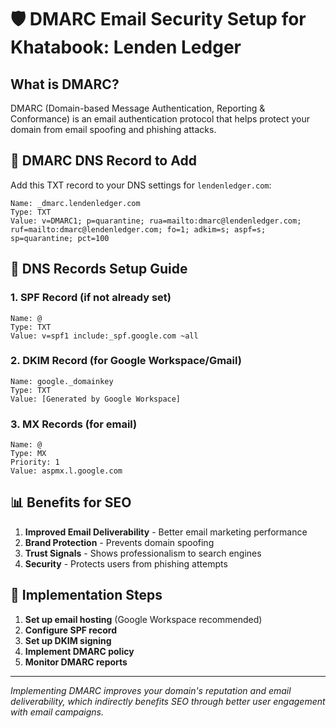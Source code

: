 # 🛡️ DMARC Email Security Setup for Khatabook: Lenden Ledger

## What is DMARC?

DMARC (Domain-based Message Authentication, Reporting & Conformance) is an email authentication protocol that helps protect your domain from email spoofing and phishing attacks.

## 📧 DMARC DNS Record to Add

Add this TXT record to your DNS settings for `lendenledger.com`:

```
Name: _dmarc.lendenledger.com
Type: TXT
Value: v=DMARC1; p=quarantine; rua=mailto:dmarc@lendenledger.com; ruf=mailto:dmarc@lendenledger.com; fo=1; adkim=s; aspf=s; sp=quarantine; pct=100
```

## 🔧 DNS Records Setup Guide

### 1. **SPF Record** (if not already set)

```
Name: @
Type: TXT
Value: v=spf1 include:_spf.google.com ~all
```

### 2. **DKIM Record** (for Google Workspace/Gmail)

```
Name: google._domainkey
Type: TXT
Value: [Generated by Google Workspace]
```

### 3. **MX Records** (for email)

```
Name: @
Type: MX
Priority: 1
Value: aspmx.l.google.com
```

## 📊 Benefits for SEO

1. **Improved Email Deliverability** - Better email marketing performance
2. **Brand Protection** - Prevents domain spoofing
3. **Trust Signals** - Shows professionalism to search engines
4. **Security** - Protects users from phishing attempts

## 🎯 Implementation Steps

1. **Set up email hosting** (Google Workspace recommended)
2. **Configure SPF record**
3. **Set up DKIM signing**
4. **Implement DMARC policy**
5. **Monitor DMARC reports**

---

_Implementing DMARC improves your domain's reputation and email deliverability, which indirectly benefits SEO through better user engagement with email campaigns._
